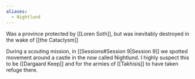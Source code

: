 ```yaml
---
aliases:
  - Nightlund
---
```

Was a province protected by [[Loren Soth]], but was inevitably destroyed in the wake of [[the Cataclysm]]

During a scouting mission, in [[Sessions#Session 9|Session 9]] we spotted movement around a castle in the now called Nightlund. I highly suspect this to be [[Dargaard Keep]] and for the armies of [[Takhisis]] to have taken refuge there.